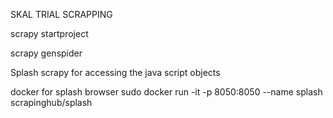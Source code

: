 SKAL TRIAL SCRAPPING

scrapy startproject <projectname>

scrapy genspider <spidername> <URL>

Splash scrapy for accessing the java script objects

docker for splash browser sudo docker run -it -p 8050:8050 --name splash scrapinghub/splash
